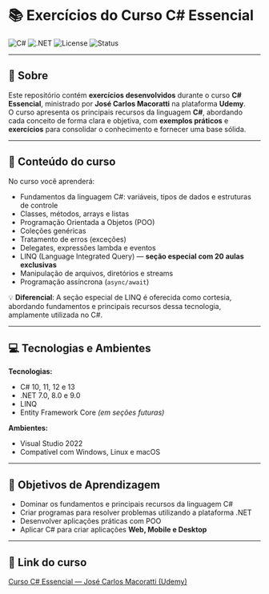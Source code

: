 # 📚 Exercícios do Curso C# Essencial

![C#](https://img.shields.io/badge/C%23-239120?style=flat&logo=csharp&logoColor=white)
![.NET](https://img.shields.io/badge/.NET-7%2C%208%2C%209-512BD4?style=flat&logo=dotnet&logoColor=white)
![License](https://img.shields.io/badge/license-MIT-green)
![Status](https://img.shields.io/badge/status-em%20desenvolvimento-yellow)

---

## 📖 Sobre
Este repositório contém **exercícios desenvolvidos** durante o curso **C# Essencial**, ministrado por **José Carlos Macoratti** na plataforma **Udemy**.  
O curso apresenta os principais recursos da linguagem **C#**, abordando cada conceito de forma clara e objetiva, com **exemplos práticos** e **exercícios** para consolidar o conhecimento e fornecer uma base sólida.

---

## 🧠 Conteúdo do curso
No curso você aprenderá:

- Fundamentos da linguagem C#: variáveis, tipos de dados e estruturas de controle
- Classes, métodos, arrays e listas
- Programação Orientada a Objetos (POO)
- Coleções genéricas
- Tratamento de erros (exceções)
- Delegates, expressões lambda e eventos
- LINQ (Language Integrated Query) — **seção especial com 20 aulas exclusivas**
- Manipulação de arquivos, diretórios e streams
- Programação assíncrona (`async/await`)

💡 **Diferencial**: A seção especial de LINQ é oferecida como cortesia, abordando fundamentos e principais recursos dessa tecnologia, amplamente utilizada no C#.

---

## 💻 Tecnologias e Ambientes

**Tecnologias:**
- C# 10, 11, 12 e 13
- .NET 7.0, 8.0 e 9.0
- LINQ
- Entity Framework Core *(em seções futuras)*

**Ambientes:**
- Visual Studio 2022
- Compatível com Windows, Linux e macOS

---

## 🎯 Objetivos de Aprendizagem
- Dominar os fundamentos e principais recursos da linguagem C#  
- Criar programas para resolver problemas utilizando a plataforma .NET  
- Desenvolver aplicações práticas com POO  
- Aplicar C# para criar aplicações **Web, Mobile e Desktop**  

---

## 🔗 Link do curso
[Curso C# Essencial — José Carlos Macoratti (Udemy)](https://www.udemy.com/course/csharp-essencial/)

